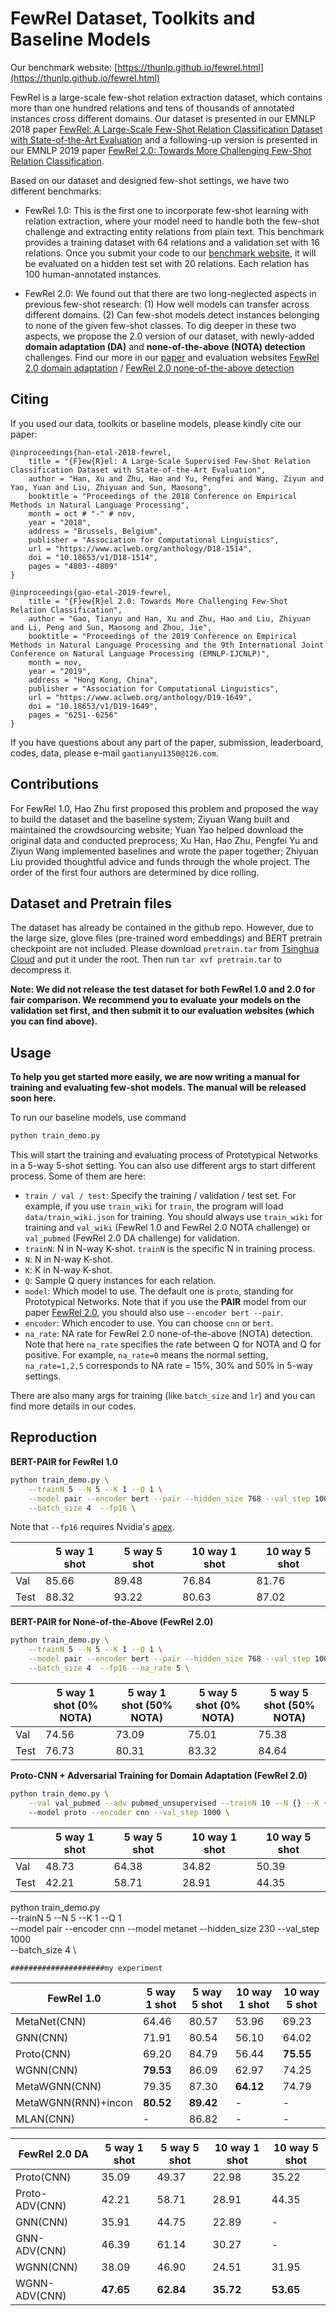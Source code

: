 # FewRel Dataset, Toolkits and Baseline Models

Our benchmark website: [https://thunlp.github.io/fewrel.html](https://thunlp.github.io/fewrel.html)

FewRel is a large-scale few-shot relation extraction dataset, which contains more than one hundred relations and tens of thousands of annotated instances cross different domains. Our dataset is presented in our EMNLP 2018 paper [FewRel: A Large-Scale Few-Shot Relation Classification Dataset with State-of-the-Art Evaluation](https://www.aclweb.org/anthology/D18-1514.pdf) and a following-up version is presented in our EMNLP 2019 paper [FewRel 2.0: Towards More Challenging Few-Shot Relation Classification](https://www.aclweb.org/anthology/D19-1649.pdf).

Based on our dataset and designed few-shot settings, we have two different benchmarks:

* FewRel 1.0: This is the first one to incorporate few-shot learning with relation extraction, where your model need to handle both the few-shot challenge and extracting entity relations from plain text. This benchmark provides a training dataset with 64 relations and a validation set with 16 relations. Once you submit your code to our [benchmark website](https://thunlp.github.io/1/fewrel1.html), it will be evaluated on a hidden test set with 20 relations. Each relation has 100 human-annotated instances. 

* FewRel 2.0: We found out that there are two long-neglected aspects in previous few-shot research: (1) How well models can transfer across different domains. (2) Can few-shot models detect instances belonging to none of the given few-shot classes. To dig deeper in these two aspects, we propose the 2.0 version of our dataset, with newly-added **domain adaptation (DA)** and **none-of-the-above (NOTA) detection** challenges. Find our more in our [paper](https://www.aclweb.org/anthology/D19-1649.pdf) and evaluation websites [FewRel 2.0 domain adaptation](https://thunlp.github.io/2/fewrel2_da.html) / [FewRel 2.0 none-of-the-above detection](https://thunlp.github.io/2/fewrel2_nota.html)

## Citing
If you used our data, toolkits or baseline models, please kindly cite our paper:
```
@inproceedings{han-etal-2018-fewrel,
    title = "{F}ew{R}el: A Large-Scale Supervised Few-Shot Relation Classification Dataset with State-of-the-Art Evaluation",
    author = "Han, Xu and Zhu, Hao and Yu, Pengfei and Wang, Ziyun and Yao, Yuan and Liu, Zhiyuan and Sun, Maosong",
    booktitle = "Proceedings of the 2018 Conference on Empirical Methods in Natural Language Processing",
    month = oct # "-" # nov,
    year = "2018",
    address = "Brussels, Belgium",
    publisher = "Association for Computational Linguistics",
    url = "https://www.aclweb.org/anthology/D18-1514",
    doi = "10.18653/v1/D18-1514",
    pages = "4803--4809"
}

@inproceedings{gao-etal-2019-fewrel,
    title = "{F}ew{R}el 2.0: Towards More Challenging Few-Shot Relation Classification",
    author = "Gao, Tianyu and Han, Xu and Zhu, Hao and Liu, Zhiyuan and Li, Peng and Sun, Maosong and Zhou, Jie",
    booktitle = "Proceedings of the 2019 Conference on Empirical Methods in Natural Language Processing and the 9th International Joint Conference on Natural Language Processing (EMNLP-IJCNLP)",
    month = nov,
    year = "2019",
    address = "Hong Kong, China",
    publisher = "Association for Computational Linguistics",
    url = "https://www.aclweb.org/anthology/D19-1649",
    doi = "10.18653/v1/D19-1649",
    pages = "6251--6256"
}
```

If you have questions about any part of the paper, submission, leaderboard, codes, data, please e-mail `gaotianyu1350@126.com`.

## Contributions

For FewRel 1.0, Hao Zhu first proposed this problem and proposed the way to build the dataset and the baseline system; Ziyuan Wang built and maintained the crowdsourcing website; Yuan Yao helped download the original data and conducted preprocess; 
Xu Han, Hao Zhu, Pengfei Yu and Ziyun Wang implemented baselines and wrote the paper together; Zhiyuan Liu provided thoughtful advice and funds through the whole project. The order of the first four authors are determined by dice rolling. 

## Dataset and Pretrain files

The dataset has already be contained in the github repo. However, due to the large size, glove files (pre-trained word embeddings) and BERT pretrain checkpoint are not included. Please download `pretrain.tar` from [Tsinghua Cloud](https://cloud.tsinghua.edu.cn/f/58f57bda00eb40be8d10/?dl=1) and put it under the root. Then run `tar xvf pretrain.tar` to decompress it.

**Note: We did not release the test dataset for both FewRel 1.0 and 2.0 for fair comparison. We recommend you to evaluate your models on the validation set first, and then submit it to our evaluation websites (which you can find above).** 

## Usage

**To help you get started more easily, we are now writing a manual for training and evaluating few-shot models. The manual will be released soon here.**

To run our baseline models, use command

```bash
python train_demo.py
```

This will start the training and evaluating process of Prototypical Networks in a 5-way 5-shot setting. You can also use different args to start different process. Some of them are here:

* `train / val / test`: Specify the training / validation / test set. For example, if you use `train_wiki` for `train`, the program will load `data/train_wiki.json` for training. You should always use `train_wiki` for training and `val_wiki` (FewRel 1.0 and FewRel 2.0 NOTA challenge) or `val_pubmed` (FewRel 2.0 DA challenge) for validation.
* `trainN`: N in N-way K-shot. `trainN` is the specific N in training process.
* `N`: N in N-way K-shot.
* `K`: K in N-way K-shot.
* `Q`: Sample Q query instances for each relation.
* `model`: Which model to use. The default one is `proto`, standing for Prototypical Networks. Note that if you use the **PAIR** model from our paper [FewRel 2.0](https://www.aclweb.org/anthology/D19-1649.pdf), you should also use `--encoder bert --pair`.
* `encoder`: Which encoder to use. You can choose `cnn` or `bert`. 
* `na_rate`: NA rate for FewRel 2.0 none-of-the-above (NOTA) detection. Note that here `na_rate` specifies the rate between Q for NOTA and Q for positive. For example, `na_rate=0` means the normal setting, `na_rate=1,2,5` corresponds to NA rate = 15%, 30% and 50% in 5-way settings.

There are also many args for training (like `batch_size` and `lr`) and you can find more details in our codes.

## Reproduction

**BERT-PAIR for FewRel 1.0**

```bash
python train_demo.py \
    --trainN 5 --N 5 --K 1 --Q 1 \
    --model pair --encoder bert --pair --hidden_size 768 --val_step 1000 \
    --batch_size 4  --fp16 \
```

Note that `--fp16` requires Nvidia's [apex](https://github.com/NVIDIA/apex).

|                   | 5 way 1 shot | 5 way 5 shot | 10 way 1 shot | 10 way 5 shot |
|  ---------------  | -----------  | ------------- | ------------ | ------------- |
| Val               | 85.66 | 89.48 | 76.84 | 81.76 |
| Test              | 88.32 | 93.22 | 80.63 | 87.02 |

**BERT-PAIR for None-of-the-Above (FewRel 2.0)**

```bash
python train_demo.py \
    --trainN 5 --N 5 --K 1 --Q 1 \
    --model pair --encoder bert --pair --hidden_size 768 --val_step 1000 \
    --batch_size 4  --fp16 --na_rate 5 \
```

|                   | 5 way 1 shot (0% NOTA) | 5 way 1 shot (50% NOTA) | 5 way 5 shot (0% NOTA) | 5 way 5 shot (50% NOTA) |
|  ---------------  | -----------  | ------------- | ------------ | ------------- |
| Val               | 74.56        | 73.09         | 75.01        | 75.38         |
| Test              | 76.73        | 80.31         | 83.32        | 84.64         |

**Proto-CNN + Adversarial Training for Domain Adaptation (FewRel 2.0)**

```bash
python train_demo.py \
    --val val_pubmed --adv pubmed_unsupervised --trainN 10 --N {} --K {} \ 
    --model proto --encoder cnn --val_step 1000 \
```

|                   | 5 way 1 shot | 5 way 5 shot | 10 way 1 shot | 10 way 5 shot |
|  ---------------  | -----------  | ------------- | ------------ | ------------- |
| Val               | 48.73 | 64.38 | 34.82 | 50.39 |
| Test              | 42.21 | 58.71 | 28.91 | 44.35 |


python train_demo.py \
    --trainN 5 --N 5 --K 1 --Q 1 \
    --model pair --encoder cnn --model metanet --hidden_size 230 --val_step 1000 \
    --batch_size 4 \
    
    
    #####################my experiment
|      FewRel 1.0          | 5 way 1 shot | 5 way 5 shot | 10 way 1 shot | 10 way 5 shot |
|  ---------------  | -----------  | ------------- | ------------ | ------------- |
| MetaNet(CNN)      | 64.46 | 80.57 | 53.96 | 69.23 | 
| GNN(CNN)          | 71.91 | 80.54 | 56.10 | 64.02 | 
| Proto(CNN)        | 69.20 | 84.79 | 56.44 | **75.55** |
| WGNN(CNN)         | **79.53** | 86.09 | 62.97 | 74.25 |
| MetaWGNN(CNN)     |   79.35 | 87.30 | **64.12** | 74.79 |
| MetaWGNN(RNN)+incon| **80.52** | **89.42** | - | - | 
| MLAN(CNN)         | - | 86.82 | - | - |


|    FewRel 2.0 DA  | 5 way 1 shot | 5 way 5 shot | 10 way 1 shot | 10 way 5 shot |
|  ---------------  | -----------  | ------------- | ------------ | ------------- |
| Proto(CNN)        | 35.09 | 49.37 | 22.98 | 35.22 |
| Proto-ADV(CNN)    | 42.21 | 58.71 | 28.91 | 44.35 |
| GNN(CNN)          | 35.91 | 44.75 | 22.89 | - |
| GNN-ADV(CNN)      | 46.39 | 61.14 | 30.27 | - |
| WGNN(CNN)         | 38.09 | 46.90 | 24.51 | 31.95 |
| WGNN-ADV(CNN)     | **47.65** | **62.84** | **35.72** | **53.65** |
 
 
    